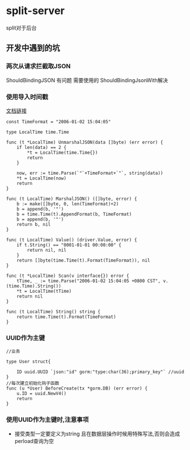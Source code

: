 <!--
 * @Description: 请输入....
 * @Author: Gavin
 * @Date: 2022-08-16 23:08:28
 * @LastEditTime: 2022-09-14 17:09:26
 * @LastEditors: Gavin
-->
# split-server
split对于后台



## 开发中遇到的坑
### 两次从请求拦截取JSON
ShouldBindingJSON 有问题
需要使用的 ShouldBindingJsonWith解决

### 使用导入时间戳
[文档链接](https://juejin.cn/post/6844904114699108365)
```
const TimeFormat = "2006-01-02 15:04:05"

type LocalTime time.Time

func (t *LocalTime) UnmarshalJSON(data []byte) (err error) {
	if len(data) == 2 {
		*t = LocalTime(time.Time{})
		return
	}

	now, err := time.Parse(`"`+TimeFormat+`"`, string(data))
	*t = LocalTime(now)
	return
}

func (t LocalTime) MarshalJSON() ([]byte, error) {
	b := make([]byte, 0, len(TimeFormat)+2)
	b = append(b, '"')
	b = time.Time(t).AppendFormat(b, TimeFormat)
	b = append(b, '"')
	return b, nil
}

func (t LocalTime) Value() (driver.Value, error) {
	if t.String() == "0001-01-01 00:00:00" {
		return nil, nil
	}
	return []byte(time.Time(t).Format(TimeFormat)), nil
}

func (t *LocalTime) Scan(v interface{}) error {
	tTime, _ := time.Parse("2006-01-02 15:04:05 +0800 CST", v.(time.Time).String())
	*t = LocalTime(tTime)
	return nil
}

func (t LocalTime) String() string {
	return time.Time(t).Format(TimeFormat)
}

```


### UUID作为主键
```
//业务

type User struct{

  	ID uuid.UUID `json:"id" gorm:"type:char(36);primary_key"` //uuid
}
//每次建立初始化钩子函数
func (u *User) BeforeCreate(tx *gorm.DB) (err error) {
	u.ID = uuid.NewV4()
	return
}
```

### 使用UUID作为主键时,注意事项
 * 接受类型一定要定义为string 且在数据层操作时候用特殊写法,否则会造成perload查询为空